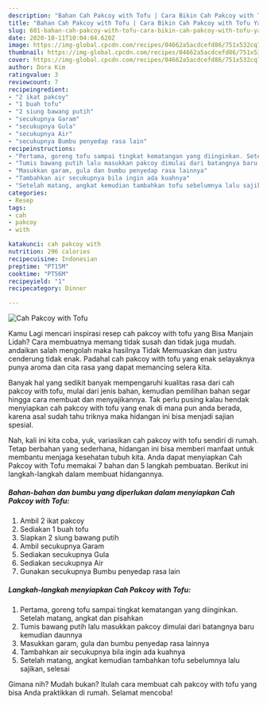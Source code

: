 ```yaml
---
description: "Bahan Cah Pakcoy with Tofu | Cara Bikin Cah Pakcoy with Tofu Yang Lezat"
title: "Bahan Cah Pakcoy with Tofu | Cara Bikin Cah Pakcoy with Tofu Yang Lezat"
slug: 601-bahan-cah-pakcoy-with-tofu-cara-bikin-cah-pakcoy-with-tofu-yang-lezat
date: 2020-10-11T10:04:04.620Z
image: https://img-global.cpcdn.com/recipes/04662a5acdcefd86/751x532cq70/cah-pakcoy-with-tofu-foto-resep-utama.jpg
thumbnail: https://img-global.cpcdn.com/recipes/04662a5acdcefd86/751x532cq70/cah-pakcoy-with-tofu-foto-resep-utama.jpg
cover: https://img-global.cpcdn.com/recipes/04662a5acdcefd86/751x532cq70/cah-pakcoy-with-tofu-foto-resep-utama.jpg
author: Dora Kim
ratingvalue: 3
reviewcount: 7
recipeingredient:
- "2 ikat pakcoy"
- "1 buah tofu"
- "2 siung bawang putih"
- "secukupnya Garam"
- "secukupnya Gula"
- "secukupnya Air"
- "secukupnya Bumbu penyedap rasa lain"
recipeinstructions:
- "Pertama, goreng tofu sampai tingkat kematangan yang diinginkan. Setelah matang, angkat dan pisahkan"
- "Tumis bawang putih lalu masukkan pakcoy dimulai dari batangnya baru kemudian daunnya"
- "Masukkan garam, gula dan bumbu penyedap rasa lainnya"
- "Tambahkan air secukupnya bila ingin ada kuahnya"
- "Setelah matang, angkat kemudian tambahkan tofu sebelumnya lalu sajikan, selesai"
categories:
- Resep
tags:
- cah
- pakcoy
- with

katakunci: cah pakcoy with 
nutrition: 296 calories
recipecuisine: Indonesian
preptime: "PT15M"
cooktime: "PT56M"
recipeyield: "1"
recipecategory: Dinner

---
```



![Cah Pakcoy with Tofu](https://img-global.cpcdn.com/recipes/04662a5acdcefd86/751x532cq70/cah-pakcoy-with-tofu-foto-resep-utama.jpg)

Kamu Lagi mencari inspirasi resep cah pakcoy with tofu yang Bisa Manjain Lidah? Cara membuatnya memang tidak susah dan tidak juga mudah. andaikan salah mengolah maka hasilnya Tidak Memuaskan dan justru cenderung tidak enak. Padahal cah pakcoy with tofu yang enak selayaknya punya aroma dan cita rasa yang dapat memancing selera kita.



Banyak hal yang sedikit banyak mempengaruhi kualitas rasa dari cah pakcoy with tofu, mulai dari jenis bahan, kemudian pemilihan bahan segar hingga cara membuat dan menyajikannya. Tak perlu pusing kalau hendak menyiapkan cah pakcoy with tofu yang enak di mana pun anda berada, karena asal sudah tahu triknya maka hidangan ini bisa menjadi sajian spesial.


Nah, kali ini kita coba, yuk, variasikan cah pakcoy with tofu sendiri di rumah. Tetap berbahan yang sederhana, hidangan ini bisa memberi manfaat untuk membantu menjaga kesehatan tubuh kita. Anda dapat menyiapkan Cah Pakcoy with Tofu memakai 7 bahan dan 5 langkah pembuatan. Berikut ini langkah-langkah dalam membuat hidangannya.

<!--inarticleads1-->

##### Bahan-bahan dan bumbu yang diperlukan dalam menyiapkan Cah Pakcoy with Tofu:

1. Ambil 2 ikat pakcoy
1. Sediakan 1 buah tofu
1. Siapkan 2 siung bawang putih
1. Ambil secukupnya Garam
1. Sediakan secukupnya Gula
1. Sediakan secukupnya Air
1. Gunakan secukupnya Bumbu penyedap rasa lain




<!--inarticleads2-->

##### Langkah-langkah menyiapkan Cah Pakcoy with Tofu:

1. Pertama, goreng tofu sampai tingkat kematangan yang diinginkan. Setelah matang, angkat dan pisahkan
1. Tumis bawang putih lalu masukkan pakcoy dimulai dari batangnya baru kemudian daunnya
1. Masukkan garam, gula dan bumbu penyedap rasa lainnya
1. Tambahkan air secukupnya bila ingin ada kuahnya
1. Setelah matang, angkat kemudian tambahkan tofu sebelumnya lalu sajikan, selesai




Gimana nih? Mudah bukan? Itulah cara membuat cah pakcoy with tofu yang bisa Anda praktikkan di rumah. Selamat mencoba!
